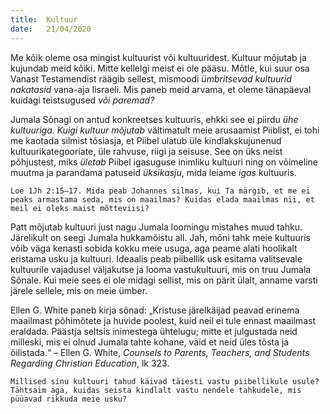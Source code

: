 ```yaml
---
title:  Kultuur
date:   21/04/2020
---
```


Me kõik oleme osa mingist kultuurist või kultuuridest. Kultuur mõjutab ja kujundab meid kõiki. Mitte kellelgi meist ei ole pääsu. Mõtle, kui suur osa Vanast Testamendist räägib sellest, mismoodi _ümbritsevad kultuurid nakatasid_ vana-aja Iisraeli. Mis paneb meid arvama, et oleme tänapäeval kuidagi teistsugused _või paremad?_

Jumala Sõnagi on antud konkreetses kultuuris, ehkki see ei piirdu _ühe kultuuriga. Kuigi kultuur mõjutab_ vältimatult meie arusaamist Piiblist, ei tohi me kaotada silmist tõsiasja, et Piibel ulatub üle kindlakskujunenud kultuurikategooriate, üle rahvuse, riigi ja seisuse. See on üks neist põhjustest, miks _ületab_ Piibel igasuguse inimliku kultuuri ning on võimeline muutma ja parandama patuseid _üksikasju_, mida leiame _igas_ kultuuris.

`Loe 1Jh 2:15–17. Mida peab Johannes silmas, kui Ta märgib, et me ei peaks armastama seda, mis on maailmas? Kuidas elada maailmas nii, et meil ei oleks maist mõtteviisi?`

Patt mõjutab kultuuri just nagu Jumala loomingu mistahes muud tahku. Järelikult on seegi Jumala hukkamõistu all. Jah, mõni tahk meie kultuuris võib väga kenasti sobida kokku meie usuga, aga peame alati hoolikalt eristama usku ja kultuuri. Ideaalis peab piibellik usk esitama valitsevale kultuurile vajadusel väljakutse ja looma vastukultuuri, mis on truu Jumala Sõnale. Kui meie sees ei ole midagi sellist, mis on pärit ülalt, anname varsti järele sellele, mis on meie ümber.

Ellen G. White paneb kirja sõnad: „Kristuse järelkäijad peavad erinema maailmast põhimõtete ja huvide poolest, kuid neil ei tule ennast maailmast eraldada. Päästja seltsis inimestega ühtelugu; mitte et julgustada neid milleski, mis ei olnud Jumala tahte kohane, vaid et neid üles tõsta ja õilistada.“ – Ellen G. White, _Counsels to Parents, Teachers, and Students Regarding Christian Education_, lk 323.

`Millised sinu kultuuri tahud käivad täiesti vastu piibellikule usule? Tähtsaim aga, kuidas seista kindlalt vastu nendele tahkudele, mis püüavad rikkuda meie usku?`
